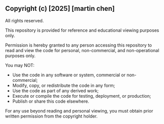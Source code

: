 Copyright (c) [2025] [martin chen]
---
All rights reserved.

This repository is provided for reference and educational viewing purposes only.

Permission is hereby granted to any person accessing this repository to read and view the code for personal, non-commercial, and non-operational purposes only.

You may NOT:
- Use the code in any software or system, commercial or non-commercial;
- Modify, copy, or redistribute the code in any form;
- Use the code as part of any derived work;
- Execute or compile the code for testing, deployment, or production;
- Publish or share this code elsewhere.

For any use beyond reading and personal viewing, you must obtain prior written permission from the copyright holder.
